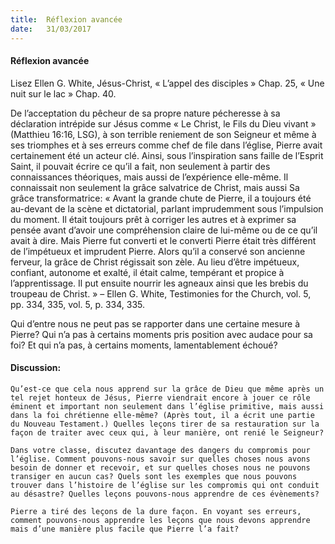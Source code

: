 ```yaml
---
title:  Réflexion avancée
date:   31/03/2017
---
```


#### Réflexion avancée

Lisez Ellen G. White, Jésus-Christ, « L’appel des disciples » Chap. 25, « Une nuit sur le lac » Chap. 40. 

De l’acceptation du pêcheur de sa propre nature pécheresse à sa déclaration intrépide sur Jésus comme « Le Christ, le Fils du Dieu vivant » (Matthieu 16:16, LSG), à son terrible reniement de son Seigneur et même à ses triomphes et à ses erreurs comme chef de file dans l’église, Pierre avait certainement été un acteur clé. Ainsi, sous l’inspiration sans faille de l’Esprit Saint, il pouvait écrire ce qu’il a fait, non seulement à partir des connaissances théoriques, mais aussi de l’expérience elle-même. Il connaissait non seulement la grâce salvatrice de Christ, mais aussi Sa grâce transformatrice: « Avant la grande chute de Pierre, il a toujours été au-devant de la scène et dictatorial, parlant imprudemment sous l’impulsion du moment. Il était toujours prêt à corriger les autres et à exprimer sa pensée avant d’avoir une compréhension claire de lui-même ou de ce qu’il avait à dire. Mais Pierre fut converti et le converti Pierre était très différent de l’impétueux et imprudent Pierre. Alors qu’il a conservé son ancienne ferveur, la grâce de Christ régissait son zèle. Au lieu d’être impétueux, confiant, autonome et exalté, il était calme, tempérant et propice à l’apprentissage. Il put ensuite nourrir les agneaux ainsi que les brebis du troupeau de Christ. » – Ellen G. White, Testimonies for the Church, vol. 5, pp. 334, 335, vol. 5, p. 334, 335. 

Qui d’entre nous ne peut pas se rapporter dans une certaine mesure à Pierre? Qui n’a pas à certains moments pris position avec audace pour sa foi? Et qui n’a pas, à certains moments, lamentablement échoué? 

#### Discussion: 

`Qu’est-ce que cela nous apprend sur la grâce de Dieu que même après un tel rejet honteux de Jésus, Pierre viendrait encore à jouer ce rôle éminent et important non seulement dans l’église primitive, mais aussi dans la foi chrétienne elle-même? (Après tout, il a écrit une partie du Nouveau Testament.) Quelles leçons tirer de sa restauration sur la façon de traiter avec ceux qui, à leur manière, ont renié le Seigneur?` 

`Dans votre classe, discutez davantage des dangers du compromis pour l’église. Comment pouvons-nous savoir sur quelles choses nous avons besoin de donner et recevoir, et sur quelles choses nous ne pouvons transiger en aucun cas? Quels sont les exemples que nous pouvons trouver dans l’histoire de l’église sur les compromis qui ont conduit au désastre? Quelles leçons pouvons-nous apprendre de ces évènements?` 

`Pierre a tiré des leçons de la dure façon. En voyant ses erreurs, comment pouvons-nous apprendre les leçons que nous devons apprendre mais d’une manière plus facile que Pierre l’a fait?` 
